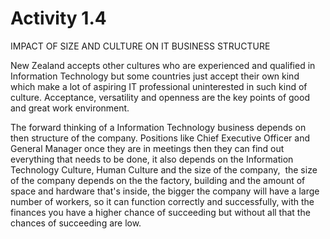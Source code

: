 # Activity 1.4

IMPACT OF SIZE AND CULTURE ON IT BUSINESS STRUCTURE 



New Zealand accepts other cultures who are experienced and qualified in Information Technology but some countries just accept their own kind which make a lot of aspiring IT professional uninterested in such kind of culture.  Acceptance, versatility and openness are the key points of good and great work environment.

The forward thinking of a Information Technology business depends on then structure of the company.  Positions like Chief Executive Officer and General Manager once they are in meetings then they can find out everything that needs to be done, it also depends on the Information Technology Culture, Human Culture and the size of the company, ‌ the size of the company depends on the the factory, building and the amount of space and hardware that's inside, the bigger the company will have a large number of workers, so it can function correctly and successfully, with the finances you have a higher chance of succeeding but without all that the chances of succeeding are low.

